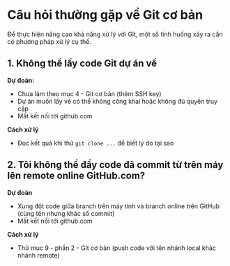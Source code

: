 # Câu hỏi thường gặp về Git cơ bản

Để thực hiện nâng cao khả năng xử lý với Git, một số tình huống xảy ra cần có phương pháp xử lý cụ thể.

## 1. Không thể lấy code Git dự án về

**Dự đoán:**
- Chưa làm theo mục 4 - Git cơ bản (thêm SSH key)
- Dự án muốn lấy về có thể không công khai hoặc không đủ quyền truy cập
- Mất kết nối tới github.com

**Cách xử lý**
- Đọc kết quả khi thử `git clone ...` để biết lý do tại sao

## 2. Tôi không thể đẩy code đã commit từ trên máy lên remote online GitHub.com?

**Dự đoán**
- Xung đột code giữa branch trên máy tính và branch online trên GitHub (cùng tên nhưng khác số commit)
- Mất kết nối tới github.com

**Cách xử lý**
- Thử mục 9 - phần 2 - Git cơ bản (push code với tên nhánh local khác nhánh remote)
